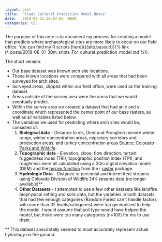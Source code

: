 ```yaml
---
layout: post
title:  "Final Cultural Prediction Model Notes"
date:   2018-07-31 10:07:03 -0600
categories: GIS
---
```


The purpose of this note is to document my process for creating a model that predicts where archaeological sites are more likely to occur on our field office. You can find my R scripts [here]({{site.baseurl}}{% link r/_posts/2018-08-01-30m_sripts_For_cultural_prediction_model.md %}).


The short version:
* Our base dataset was known arch site locations.
* These known locations were compared with all areas that had been surveyed for arch sites.
* Surveyed areas, clipped  within our field office, were used as the training dataset.
* Areas outside of the survey area were the areas that we would eventually predict.
* Within the survey area we created a dataset that had an x and y coordinate which represented the center point of our base rasters, as well as all variables listed below.
* The variables we used for predicting where arch sites would be, consisted of:
  1. **Biological data** - Distance to elk, Deer and Pronghorn severe winter range, winter concentration areas, migratory corridors and production areas; and turkey concentration areas [Source: Colorado Parks and Wildlife](https://data.colorado.gov/Environment/All-Colorado-Parks-and-Wildlife-Species-Activity-M/7ijd-4q29/data).
  2. **Topographic data** - Elevation, slope, flow direction, terrain ruggedness index (TRI), topographic position index (TPI), and roughness were all calculated using a 30m digital elevation model (DEM) and the [terrain function](https://www.rdocumentation.org/packages/raster/versions/2.6-7/topics/terrain) from the r [raster](https://www.rdocumentation.org/packages/raster/versions/2.6-7) package.
  3. **Hydrologic Data** - Distance to perennial and intermittent streams using Colorado Division of Wildlife 24K streams data (no longer available)** .
  4. **Other Datasets** - I attempted to use a few other datasets like landfire biophysical setting and soils data, but the variables in both datasets that had few enough categories (Random Forest can't handle factors with more than 32 levels/categories) were too generalized to help the model. I would assume that soil type would have helped the model, but there were too many categories (n>100) for me to use them.








** This dataset anecdotally seemed to most accurately represent actual hydrology on the ground.
